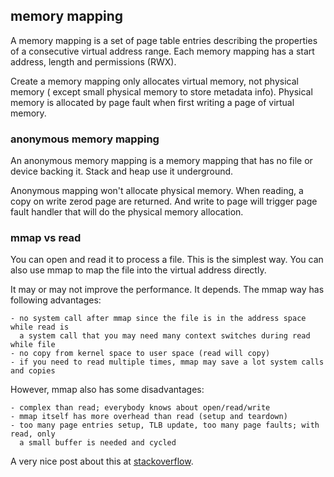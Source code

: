 <!---
tags: linux, memory, mmap
-->

## memory mapping
A memory mapping is a set of page table entries describing the properties of a
 consecutive virtual address range. Each memory mapping has a start address,
 length and permissions (RWX).

Create a memory mapping only allocates virtual memory, not physical memory (
 except small physical memory to store metadata info). Physical memory is
 allocated by page fault when first writing a page of virtual memory.

### anonymous memory mapping
An anonymous memory mapping is a memory mapping that has no file or device backing
 it. Stack and heap use it underground.

Anonymous mapping won't allocate physical memory. When reading, a copy on write
 zerod page are returned. And write to page will trigger page fault handler 
 that will do the physical memory allocation.

### mmap vs read
You can open and read it to process a file. This is the simplest way. You can
 also use mmap to map the file into the virtual address directly.

It may or may not improve the performance. It depends. The mmap way has following
 advantages:

    - no system call after mmap since the file is in the address space while read is 
      a system call that you may need many context switches during read while file
    - no copy from kernel space to user space (read will copy)
    - if you need to read multiple times, mmap may save a lot system calls and copies

However, mmap also has some disadvantages:

    - complex than read; everybody knows about open/read/write
    - mmap itself has more overhead than read (setup and teardown)
    - too many page entries setup, TLB update, too many page faults; with read, only
      a small buffer is needed and cycled

A very nice post about this at
[stackoverflow](https://stackoverflow.com/questions/45972/mmap-vs-reading-blocks/41419353#41419353).
